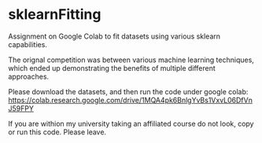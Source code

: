 # sklearnFitting
Assignment on Google Colab to fit datasets using various sklearn capabilities.

The orignal competition was between various machine learning techniques, which ended up demonstrating the benefits of multiple different approaches.

Please download the datasets, and then run the code under google colab: https://colab.research.google.com/drive/1MQA4pk6BnlgYvBs1VxvL06DfVnJ59FPY

If you are withion my university taking an affiliated course do not look, copy or run this code. Please leave.

